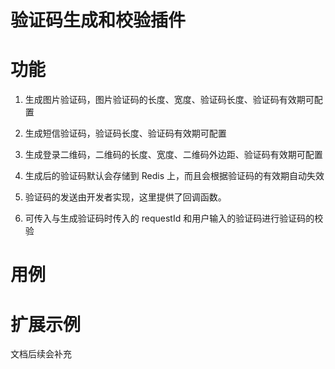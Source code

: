 # 验证码生成和校验插件

# 功能

1. 生成图片验证码，图片验证码的长度、宽度、验证码长度、验证码有效期可配置

2. 生成短信验证码，验证码长度、验证码有效期可配置

3. 生成登录二维码，二维码的长度、宽度、二维码外边距、验证码有效期可配置

4. 生成后的验证码默认会存储到 Redis 上，而且会根据验证码的有效期自动失效

5. 验证码的发送由开发者实现，这里提供了回调函数。

6. 可传入与生成验证码时传入的 requestId 和用户输入的验证码进行验证码的校验

# 用例


# 扩展示例

文档后续会补充